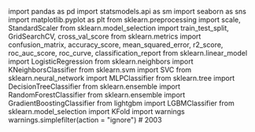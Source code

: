 import pandas as pd 
import statsmodels.api as sm
import seaborn as sns
import matplotlib.pyplot as plt
from sklearn.preprocessing import scale, StandardScaler
from sklearn.model_selection import train_test_split, GridSearchCV, cross_val_score
from sklearn.metrics import confusion_matrix, accuracy_score, mean_squared_error, r2_score, roc_auc_score, roc_curve, classification_report
from sklearn.linear_model import LogisticRegression
from sklearn.neighbors import KNeighborsClassifier
from sklearn.svm import SVC
from sklearn.neural_network import MLPClassifier
from sklearn.tree import DecisionTreeClassifier
from sklearn.ensemble import RandomForestClassifier
from sklearn.ensemble import GradientBoostingClassifier
from lightgbm import LGBMClassifier
from sklearn.model_selection import KFold
import warnings
warnings.simplefilter(action = "ignore") # 2003
